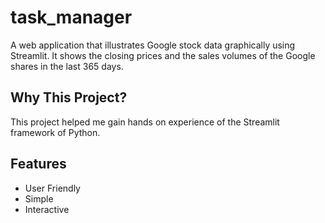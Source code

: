 # task_manager

A web application that illustrates Google stock data graphically using Streamlit. It shows the closing prices and the sales volumes of the Google shares in the last 365 days.

## Why This Project?
This project helped me gain hands on experience of the Streamlit framework of Python.

## Features
- User Friendly
- Simple
- Interactive